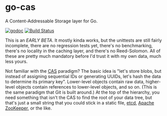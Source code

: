 # go-cas
A Content-Addressable Storage layer for Go.

[![godoc](https://chronos-tachyon.net/img/godoc-badge.svg)](https://godoc.org/github.com/chronos-tachyon/go-cas)
[![Build Status](https://travis-ci.org/chronos-tachyon/go-cas.svg)](https://travis-ci.org/chronos-tachyon/go-cas)

This is an *EARLY BETA*.  It mostly kinda works, but the unittests are still
fairly incomplete, there are no regression tests yet, there's no benchmarking,
there's no locality in the caching layer, and there's no Reed-Solomon.  All of
these are pretty much mandatory before I'd trust it with my own data, much
less yours.

Not familiar with the [CAS][wiki] paradigm?  The basic idea is "let's store
blobs, but instead of assigning sequential IDs or generating UUIDs, let's hash
the data to determine its primary key".  Lower-level objects contain raw data,
higher-level objects contain references to lower-level objects, and so on.
(This is the same paradigm that Git is built around.)  At the top of the
hierarchy, you need something that isn't the CAS to find the root of your data
tree, but that's just a small string that you could stick in a static file,
[etcd][etcd], [Apache ZooKeeper][zoo], or the like.


[wiki]: http://en.wikipedia.org/wiki/Content-addressable_storage "Content-addressable storage"
[zoo]: https://zookeeper.apache.org/
[etcd]: https://github.com/coreos/etcd
